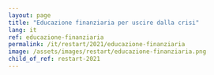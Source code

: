 ```yaml
---
layout: page
title: "Educazione finanziaria per uscire dalla crisi"
lang: it
ref: educazione-finanziaria
permalink: /it/restart/2021/educazione-finanziaria
image: /assets/images/restart/educazione-finanziaria.png
child_of_ref: restart-2021
---
```


